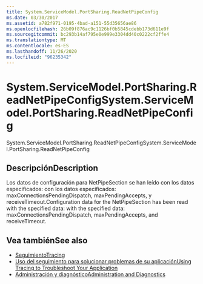 ```yaml
---
title: System.ServiceModel.PortSharing.ReadNetPipeConfig
ms.date: 03/30/2017
ms.assetid: a782f971-0195-4bad-a151-55d35656ae86
ms.openlocfilehash: 26b09f876ac9c1126bf0b5845cdebb173d611e9f
ms.sourcegitcommit: bc293b14af795e0e999e3304dd40c0222cf2ffe4
ms.translationtype: MT
ms.contentlocale: es-ES
ms.lasthandoff: 11/26/2020
ms.locfileid: "96235342"
---
```

# <a name="systemservicemodelportsharingreadnetpipeconfig"></a><span data-ttu-id="17fa3-102">System.ServiceModel.PortSharing.ReadNetPipeConfig</span><span class="sxs-lookup"><span data-stu-id="17fa3-102">System.ServiceModel.PortSharing.ReadNetPipeConfig</span></span>

<span data-ttu-id="17fa3-103">System.ServiceModel.PortSharing.ReadNetPipeConfig</span><span class="sxs-lookup"><span data-stu-id="17fa3-103">System.ServiceModel.PortSharing.ReadNetPipeConfig</span></span>  
  
## <a name="description"></a><span data-ttu-id="17fa3-104">Descripción</span><span class="sxs-lookup"><span data-stu-id="17fa3-104">Description</span></span>  

 <span data-ttu-id="17fa3-105">Los datos de configuración para NetPipeSection se han leído con los datos especificados:  con los datos especificados: maxConnectionsPendingDispatch, maxPendingAccepts, y receiveTimeout.</span><span class="sxs-lookup"><span data-stu-id="17fa3-105">Configuration data for the NetPipeSection has been read with the specified data:  with the specified data: maxConnectionsPendingDispatch, maxPendingAccepts, and receiveTimeout.</span></span>  
  
## <a name="see-also"></a><span data-ttu-id="17fa3-106">Vea también</span><span class="sxs-lookup"><span data-stu-id="17fa3-106">See also</span></span>

- [<span data-ttu-id="17fa3-107">Seguimiento</span><span class="sxs-lookup"><span data-stu-id="17fa3-107">Tracing</span></span>](index.md)
- [<span data-ttu-id="17fa3-108">Uso del seguimiento para solucionar problemas de su aplicación</span><span class="sxs-lookup"><span data-stu-id="17fa3-108">Using Tracing to Troubleshoot Your Application</span></span>](using-tracing-to-troubleshoot-your-application.md)
- [<span data-ttu-id="17fa3-109">Administración y diagnóstico</span><span class="sxs-lookup"><span data-stu-id="17fa3-109">Administration and Diagnostics</span></span>](../index.md)
